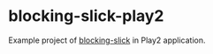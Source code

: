 blocking-slick-play2
=================================

Example project of [blocking-slick](https://github.com/takezoe/blocking-slick) in Play2 application.
